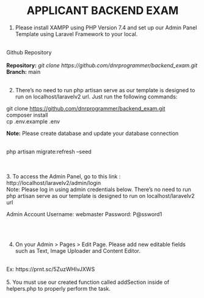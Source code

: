 <h1><center>APPLICANT BACKEND EXAM</center></h1>

1. Please install XAMPP using PHP Version 7.4 and set up our Admin Panel Template using Laravel Framework to your local.  
<br>
Github Repository<br><br>
<b>Repository:</b> <em>git clone https://github.com/dnrprogrammer/backend_exam.git</em><br>
<b>Branch:</b> main
<br><br>


2. There’s no need to run php artisan serve as our template is designed to run on localhost/laravelv2 url.  Just run the following commands:
	<br>

git clone https://github.com/dnrprogrammer/backend_exam.git<Br>
composer install<br>
cp .env.example .env         <p><b>Note:</b> Please create database and update your database connection</p><br>
php artisan migrate:refresh –seed<br>


<br><br>
3. To access the Admin Panel, go to this link : http://localhost/laravelv2/admin/login 
<br>
Note: Please log in using admin credentials below. There’s no need to run php artisan serve as our template is designed to run on localhost/laravelv2 url

Admin Account
Username: webmaster
Password: P@ssword1


<br><br>

4. On your Admin > Pages > Edit Page. Please add new editable fields such as Text, Image Uploader and Content Editor. 
<br>
Ex: https://prnt.sc/5ZuzWHIvJXWS
<br><br>
5. You must use our created function called addSection inside of helpers.php to properly perform the task.

